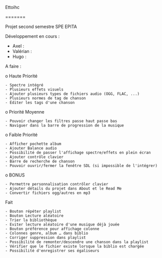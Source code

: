 Ettoihc

=======

Projet second semestre SPE EPITA

Développement en cours :
  - Axel :
  - Valérian :
  - Hugo :

A faire :

  o Haute Priorité

    - Spectre intégré
    - Plusieurs effets visuels
    - Ajouter plusieurs types de fichiers audio (OGG, FLAC, ...)
    - Plusieurs normes de tag de chanson
    - Éditer les tags d'une chanson


  o Priorité Moyenne

    - Pouvoir changer les filtres passe haut passe bas
    - Naviguer dans la barre de progression de la musique


  o Faible Priorité

    - Afficher pochette album
    - Ajouter Balance audio
    - Possibilité de passer l'affichage spectre/effets en plein écran
    - Ajouter contrôle clavier
    - Barre de recherche de chanson
    - Pouvoir ouvrir/fermer la fenêtre SDL (si impossible de l'intégrer)


  o BONUS

    - Permettre personnalisation contrôler clavier
    - Ajouter détails du projet dans About et le Read Me
    - Convertir fichiers ogg/autres en mp3

Fait

    - Bouton répéter playlist
    - Bouton Lecture aléatoire
    - Trier la bibliothèque
    - Eviter lecture aléatoire d'une musique déjà jouée
    - Bouton préférence pour affichage colonne
    - Colonnes genre, album … dans biblio
    - Corriger suppression dans playlist
    - Possibilité de remonter/descendre une chanson dans la playlist
    - Vérifier que le fichier existe lorsque la biblio est chargée
    - Possibilité d'enregistrer ses égaliseurs
